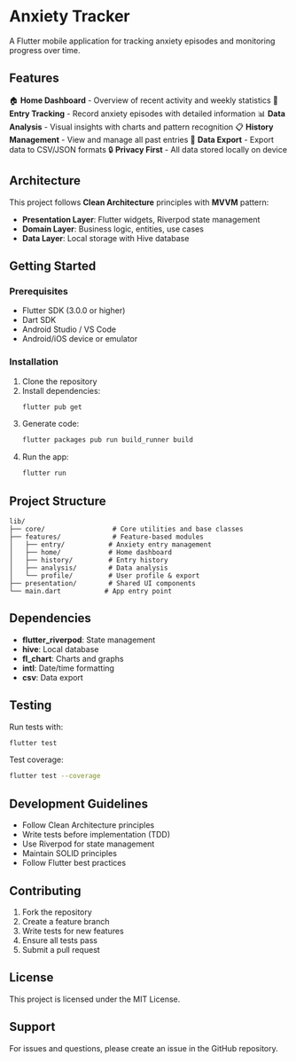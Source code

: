 # Anxiety Tracker

A Flutter mobile application for tracking anxiety episodes and monitoring progress over time.

## Features

🏠 **Home Dashboard** - Overview of recent activity and weekly statistics
📝 **Entry Tracking** - Record anxiety episodes with detailed information
📊 **Data Analysis** - Visual insights with charts and pattern recognition
📋 **History Management** - View and manage all past entries
💾 **Data Export** - Export data to CSV/JSON formats
🔒 **Privacy First** - All data stored locally on device

## Architecture

This project follows **Clean Architecture** principles with **MVVM** pattern:

- **Presentation Layer**: Flutter widgets, Riverpod state management
- **Domain Layer**: Business logic, entities, use cases
- **Data Layer**: Local storage with Hive database

## Getting Started

### Prerequisites
- Flutter SDK (3.0.0 or higher)
- Dart SDK
- Android Studio / VS Code
- Android/iOS device or emulator

### Installation
1. Clone the repository
2. Install dependencies:
   ```bash
   flutter pub get
   ```
3. Generate code:
   ```bash
   flutter packages pub run build_runner build
   ```
4. Run the app:
   ```bash
   flutter run
   ```

## Project Structure

```
lib/
├── core/                 # Core utilities and base classes
├── features/             # Feature-based modules
│   ├── entry/           # Anxiety entry management
│   ├── home/            # Home dashboard
│   ├── history/         # Entry history
│   ├── analysis/        # Data analysis
│   └── profile/         # User profile & export
├── presentation/        # Shared UI components
└── main.dart           # App entry point
```

## Dependencies

- **flutter_riverpod**: State management
- **hive**: Local database
- **fl_chart**: Charts and graphs
- **intl**: Date/time formatting
- **csv**: Data export

## Testing

Run tests with:
```bash
flutter test
```

Test coverage:
```bash
flutter test --coverage
```

## Development Guidelines

- Follow Clean Architecture principles
- Write tests before implementation (TDD)
- Use Riverpod for state management
- Maintain SOLID principles
- Follow Flutter best practices

## Contributing

1. Fork the repository
2. Create a feature branch
3. Write tests for new features
4. Ensure all tests pass
5. Submit a pull request

## License

This project is licensed under the MIT License.

## Support

For issues and questions, please create an issue in the GitHub repository.